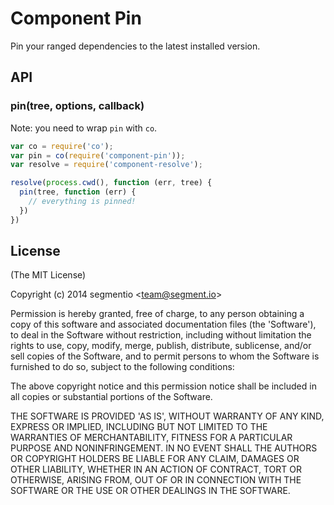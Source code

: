# Component Pin

Pin your ranged dependencies to the latest installed version.

## API

### pin(tree, options, callback)

Note: you need to wrap `pin` with `co`.

```js
var co = require('co');
var pin = co(require('component-pin'));
var resolve = require('component-resolve');

resolve(process.cwd(), function (err, tree) {
  pin(tree, function (err) {
    // everything is pinned!
  })
})
```

## License

(The MIT License)

Copyright (c) 2014 segmentio &lt;team@segment.io&gt;

Permission is hereby granted, free of charge, to any person obtaining
a copy of this software and associated documentation files (the
'Software'), to deal in the Software without restriction, including
without limitation the rights to use, copy, modify, merge, publish,
distribute, sublicense, and/or sell copies of the Software, and to
permit persons to whom the Software is furnished to do so, subject to
the following conditions:

The above copyright notice and this permission notice shall be
included in all copies or substantial portions of the Software.

THE SOFTWARE IS PROVIDED 'AS IS', WITHOUT WARRANTY OF ANY KIND,
EXPRESS OR IMPLIED, INCLUDING BUT NOT LIMITED TO THE WARRANTIES OF
MERCHANTABILITY, FITNESS FOR A PARTICULAR PURPOSE AND NONINFRINGEMENT.
IN NO EVENT SHALL THE AUTHORS OR COPYRIGHT HOLDERS BE LIABLE FOR ANY
CLAIM, DAMAGES OR OTHER LIABILITY, WHETHER IN AN ACTION OF CONTRACT,
TORT OR OTHERWISE, ARISING FROM, OUT OF OR IN CONNECTION WITH THE
SOFTWARE OR THE USE OR OTHER DEALINGS IN THE SOFTWARE.
